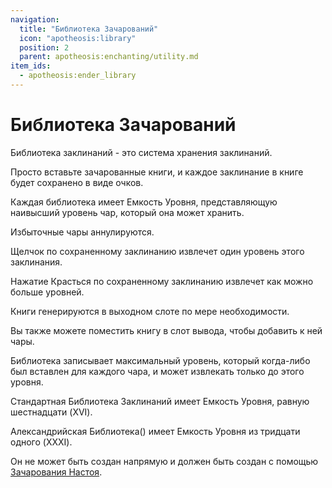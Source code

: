 ```yaml
---
navigation:
  title: "Библиотека Зачарований"
  icon: "apotheosis:library"
  position: 2
  parent: apotheosis:enchanting/utility.md
item_ids:
  - apotheosis:ender_library
---
```


# Библиотека Зачарований

Библиотека заклинаний - это система хранения заклинаний.

Просто вставьте зачарованные книги, и каждое заклинание в книге будет сохранено в виде очков.

Каждая библиотека имеет <Color id="gold">Емкость Уровня</Color>, представляющую наивысший уровень чар, который она может хранить.

Избыточные чары аннулируются.

Щелчок по сохраненному заклинанию извлечет один уровень этого заклинания.

Нажатие Красться по сохраненному заклинанию извлечет как можно больше уровней.

Книги генерируются в выходном слоте по мере необходимости.

Вы также можете поместить книгу в слот вывода, чтобы добавить к ней чары.

Библиотека записывает максимальный уровень, который когда-либо был вставлен для каждого чара, и может извлекать только до этого уровня.

Стандартная <Color id="blue">Библиотека Заклинаний</Color> имеет <Color id="gold">Емкость Уровня</Color>, равную шестнадцати (XVI).

<Recipe id="apotheosis:library" />

<ItemImage id="apotheosis:ender_library" />

<Color id="blue">Александрийская Библиотека() имеет <Color id="gold">Емкость Уровня</Color></Color> из тридцати одного (XXXI).

Он не может быть создан напрямую и должен быть создан с помощью [Зачарования Настоя](../infusion.md).

